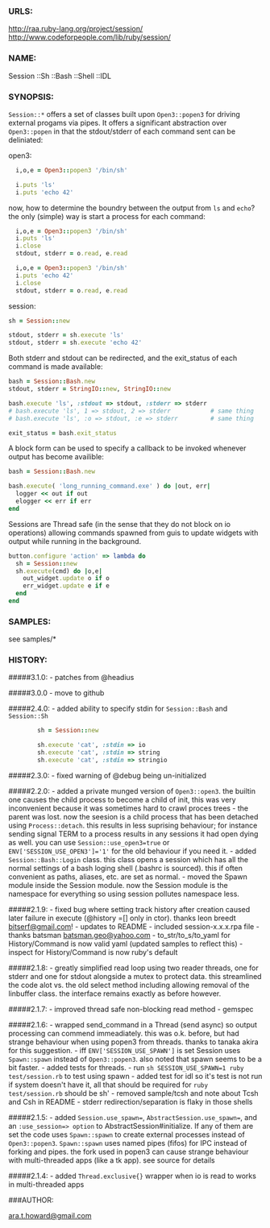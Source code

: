 ### URLS:

  http://raa.ruby-lang.org/project/session/
  http://www.codeforpeople.com/lib/ruby/session/


### NAME:

  Session
    ::Sh
    ::Bash
    ::Shell
    ::IDL

### SYNOPSIS:

`Session::*` offers a set of classes built upon `Open3::popen3` for driving
external progams via pipes.  It offers a significant abstraction over
`Open3::popen` in that the stdout/stderr of each command sent can be deliniated:

open3:

```ruby
  i,o,e = Open3::popen3 '/bin/sh'

  i.puts 'ls'
  i.puts 'echo 42'
```

now, how to determine the boundry between the output from `ls` and `echo`?
the only (simple) way is start a process for each command:

```ruby
  i,o,e = Open3::popen3 '/bin/sh'
  i.puts 'ls'
  i.close
  stdout, stderr = o.read, e.read

  i,o,e = Open3::popen3 '/bin/sh'
  i.puts 'echo 42'
  i.close
  stdout, stderr = o.read, e.read
```

session:

```ruby
sh = Session::new

stdout, stderr = sh.execute 'ls'
stdout, stderr = sh.execute 'echo 42'
```

Both stderr and stdout can be redirected, and the exit_status of each command
is made available:

```ruby
bash = Session::Bash.new
stdout, stderr = StringIO::new, StringIO::new

bash.execute 'ls', :stdout => stdout, :stderr => stderr
# bash.execute 'ls', 1 => stdout, 2 => stderr           # same thing
# bash.execute 'ls', :o => stdout, :e => stderr         # same thing

exit_status = bash.exit_status
```

A block form can be used to specify a callback to be invoked whenever output
has become availible:

```ruby
bash = Session::Bash.new

bash.execute( 'long_running_command.exe' ) do |out, err|
  logger << out if out
  elogger << err if err
end
```

Sessions are Thread safe (in the sense that they do not block on io
operations) allowing commands spawned from guis to update widgets with output
while running in the background.

```ruby
button.configure 'action' => lambda do
  sh = Session::new
  sh.execute(cmd) do |o,e|
    out_widget.update o if o
    err_widget.update e if e
  end
end
```

### SAMPLES:

  see samples/*

### HISTORY:
  #####3.1.0:
    - patches from @headius

  #####3.0.0
    - move to github

  #####2.4.0:
    - added ability to specify stdin for `Session::Bash` and `Session::Sh`

```ruby
        sh = Session::new

        sh.execute 'cat', :stdin => io
        sh.execute 'cat', :stdin => string
        sh.execute 'cat', :stdin => stringio
```

  #####2.3.0:
    - fixed warning of @debug being un-initialized

  #####2.2.0:
    - added a private munged version of `Open3::open3`.  the builtin one causes
      the child process to become a child of init, this was very inconvenient
      because it was sometimes hard to crawl proces trees - the parent was lost.
      now the seesion is a child process that has been detached using
      `Process::detach`.  this results in less suprising behaviour; for instance
      sending signal TERM to a process results in any sessions it had open dying
      as well.  you can use `Session::use_open3=true` or
      `ENV['SESSION_USE_OPEN3']='1'` for the old behaviour if you need it.
    - added `Session::Bash::Login` class.  this class opens a session which has
      all the normal settings of a bash loging shell (.bashrc is sourced).  this
      if often convenient as paths, aliases, etc. are set as normal.
    - moved the Spawn module inside the Session module.  now the Session module
      is the namespace for everything so using session pollutes namespace less.

  #####2.1.9:
    - fixed bug where setting track history after creation caused later failure in
      execute (@history =[] only in ctor).  thanks leon breedt
      <bitserf@gmail.com>!
    - updates to README
    - included session-x.x.x.rpa file - thanks batsman <batsman.geo@yahoo.com>
    - to_str/to_s/to_yaml for History/Command is now valid yaml (updated samples
      to reflect this)
    - inspect for History/Command is now ruby's default

  #####2.1.8:
    - greatly simplified read loop using two reader threads, one for stderr and
      one for stdout alongside a mutex to protect data.  this streamlined the code
      alot vs. the old select method including allowing removal of the linbuffer
      class.  the interface remains exactly as before however.

  #####2.1.7:
    - improved thread safe non-blocking read method
    - gemspec

  #####2.1.6:
    - wrapped send_command in a Thread (send async) so output processing can
      commend immeadiately.  this was o.k. before, but had strange behaviour when
      using popen3 from threads.  thanks to tanaka akira for this suggestion.
    - iff `ENV['SESSION_USE_SPAWN']` is set Session uses `Spawn::spawn` instead of
      `Open3::popen3`.  also noted that spawn seems to be a bit faster.
    - added tests for threads.
    - run `sh SESSION_USE_SPAWN=1 ruby test/session.rb` to test using spawn
    - added test for idl so it's test is not run if system doesn't have it, all
      that should be required for `ruby test/session.rb` should be sh'
    - removed sample/tcsh and note about Tcsh and Csh in README - stderr
      redirection/separation is flaky in those shells

  #####2.1.5:
    - added `Session.use_spawn=`, `AbstractSession.use_spawn=`, and an `:use_session=>
      option` to AbstractSession#initialize. If any of them are set the code uses
      `Spawn::spawn` to create external processes instead of `Open3::popen3`.
      `Spawn::spawn` uses named pipes (fifos) for IPC instead of forking and pipes.
      the fork used in popen3 can cause strange behaviour with multi-threaded apps
      (like a tk app).  see source for details

  #####2.1.4:
    - added `Thread.exclusive{}` wrapper when io is read to works in multi-threaded apps


###AUTHOR:

ara.t.howard@gmail.com
